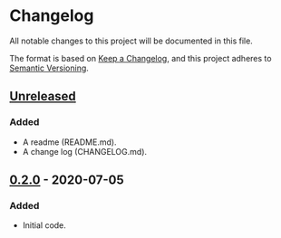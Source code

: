 # Changelog
All notable changes to this project will be documented in this file.

The format is based on [Keep a Changelog](https://keepachangelog.com/en/1.0.0/),
and this project adheres to [Semantic Versioning](https://semver.org/spec/v2.0.0.html).

## [Unreleased]
### Added
- A readme (README.md).
- A change log (CHANGELOG.md).

## [0.2.0] - 2020-07-05
### Added
- Initial code.

[Unreleased]: https://github.com/kstrohbeck/maestro-rs/compare/v0.2.0...HEAD
[0.2.0]: https://github.com/kstrohbeck/maestro-rs/releases/tag/v0.2.0
